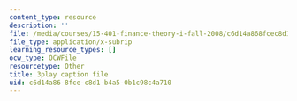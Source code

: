 ```yaml
---
content_type: resource
description: ''
file: /media/courses/15-401-finance-theory-i-fall-2008/c6d14a868fcec8d1b4a50b1c98c4a710_yrmqYNvvIzs.srt
file_type: application/x-subrip
learning_resource_types: []
ocw_type: OCWFile
resourcetype: Other
title: 3play caption file
uid: c6d14a86-8fce-c8d1-b4a5-0b1c98c4a710
---
```


